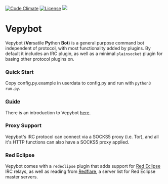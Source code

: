 [![Code Climate](https://codeclimate.com/github/shacknetisp/vepybot/badges/gpa.svg)](https://codeclimate.com/github/shacknetisp/vepybot) [![License](https://img.shields.io/badge/license-MIT-blue.svg)](LICENSE.md)
![](https://img.shields.io/github/tag/shacknetisp/vepybot.svg)

Vepybot
======

Vepybot (**Ve**rsatile **Py**thon **Bot**) is a general purpose command bot independent of protocol, with most functionality added by plugins.
By default it includes an IRC plugin, as well as a minimal `plainsocket` plugin for basing other protocol plugins on.

### Quick Start
Copy config.py.example in userdata to config.py and run with `python3 run.py`.

### [Guide](doc/guide.md)
There is an introduction to Vepybot [here](doc/guide.md).

### Proxy Support
Vepybot's IRC protocol can connect via a SOCKS5 proxy (i.e. Tor), and all it's HTTP functions can also have a SOCKS5 proxy applied.

### Red Eclipse
Vepybot comes with a `redeclipse` plugin that adds support for [Red Eclipse](http://redeclipse.net) IRC relays, as well as reading from [Redflare](https://github.com/stainsby/redflare), a server list for Red Eclipse master servers.
